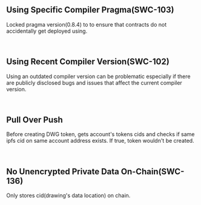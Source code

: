 ## Using Specific Compiler Pragma(SWC-103)

Locked pragma version(0.8.4) to to ensure that contracts do not accidentally get deployed using.

<br/>

## Using Recent Compiler Version(SWC-102)

Using an outdated compiler version can be problematic especially if there are publicly disclosed bugs and issues that affect the current compiler version.

<br/>

## Pull Over Push

Before creating DWG token, gets account's tokens cids and checks if same ipfs cid on same account address exists. If true, token wouldn't be created.

<br/>

## No Unencrypted Private Data On-Chain(SWC-136)

Only stores cid(drawing's data location) on chain.

